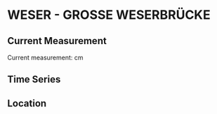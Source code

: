 # WESER - GROSSE WESERBRÜCKE

## Current Measurement

Current measurement: <Value topic="rivers/pegel-online/WESER/GROSSE-WESERBRUECKE/measurementValue"/> cm

## Time Series

<TimeSeries topic="rivers/pegel-online/WESER/GROSSE-WESERBRUECKE/measurementValue" period="week" />

## Location

<WorldMap>
  <Marker lat="53.07309717451068" lon="8.80363579099968" labelTopic="rivers/pegel-online/WESER/GROSSE-WESERBRUECKE/measurementValue" />
</WorldMap>
